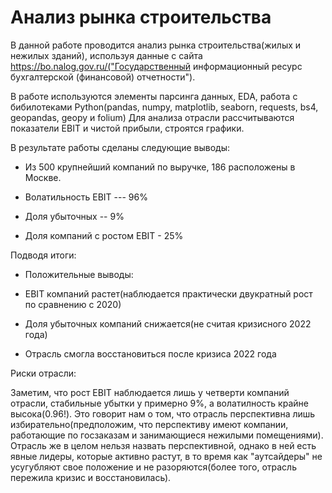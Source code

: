 # Анализ рынка строительства

В данной работе проводится анализ рынка строительства(жилых и нежилых зданий), используя данные с сайта  https://bo.nalog.gov.ru/("Государственный информационный ресурс бухгалтерской (финансовой) отчетности"). 

В работе используются элементы парсинга данных, EDA, работа с бибилотеками Python(pandas, numpy, matplotlib, seaborn, requests, bs4, geopandas, geopy и folium)
Для анализа отрасли рассчитываются показатели EBIT и чистой прибыли, строятся графики.

В результате работы сделаны следующие выводы:


* Из 500 крупнейший компаний по выручке, 186 расположены в Москве.

* Волатильность EBIT  ---  96%

* Доля убыточных  -- 9%

* Доля компаний с ростом EBIT - 25%

Подводя итоги:

  * Положительные выводы:

  * EBIT компаний растет(наблюдается практически двукратный рост по сравнению с 2020)
  
  * Доля убыточных компаний снижается(не считая кризисного 2022 года)
  
  * Отрасль смогла восстановиться после кризиса 2022 года

Риски отрасли:

Заметим, что рост EBIT наблюдается лишь у четверти компаний отрасли, стабильные убытки у примерно 9%, а волатилность крайне высока(0.96!).
Это говорит нам о том, что отрасль перспективна лишь избирательно(предположим, что перспективу имеют компании, работающие по госзаказам и занимающиеся нежилыми помещениями). Отрасль же в целом нельзя назвать перспективной, однако в ней есть явные лидеры, которые активно растут, в то время как "аутсайдеры" не усугубляют свое положение и не разоряются(более того, отрасль пережила кризис и восстановилась).


